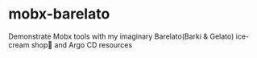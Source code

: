 # mobx-barelato
Demonstrate Mobx tools with my imaginary Barelato(Barki &amp; Gelato) ice-cream shop🍦 and Argo CD resources
